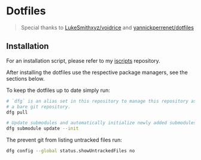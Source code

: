 # Dotfiles

> Special thanks to [LukeSmithxyz/voidrice](https://github.com/LukeSmithxyz/voidrice)
> and [yannickperrenet/dotfiles](https://github.com/yannickperrenet/dotfiles)

## Installation
For an installation script, please refer to my
[iscripts](https://github.com/jorisperrenet/iscripts) repository.

After installing the dotfiles use the respective package managers, see the sections below.

To keep the dotfiles up to date simply run:
```bash
# `dfg` is an alias set in this repository to manage this repository as
# a bare git repository.
dfg pull

# Update submodules and automatically initialize newly added submodules.
dfg submodule update --init
```

The prevent git from listing untracked files run:
```bash
dfg config --global status.showUntrackedFiles no
```
